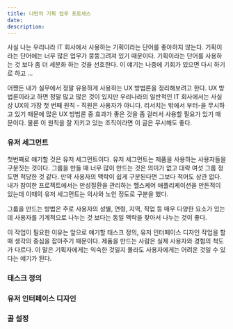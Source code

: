 ```yaml
---
title: 나만의 기획 업무 프로세스
date: 
description: 
---
```


사실 나는 우리나라 IT 회사에서 사용하는 기획이라는 단어를 좋아하지 않는다. 기획이라는 단어에는 너무 많은 업무가 뭉뚱그려져 있기 때문이다. 기획이라는 단어를 사용하는 것 보다 좀 더 세분화 하는 것을 선호한다. 이 얘기는 나중에 기회가 있으면 다시 하기로 하고 ... 

어쨌든 내가 실무에서 정말 유용하게 사용하는 UX 방법론을 정리해보려고 한다. UX 방법론이라고 하면 정말 많고 많은 것이 있지만 우리나라의 일반적인 IT 회사에서는 사실상 UX의 가장 첫 번째 원칙 - 직원은 사용자가 아니다. 리서치는 밖에서 부터-을 무시하고 있기 때문에 많은 UX 방법론 중 효과가 좋은 것을 좀 걸러서 사용할 필요가 있기 때문이다. 물론 이 원칙을 잘 지키고 있는 조직이라면 이 글은 무시해도 좋다.

### 유저 세그먼트

첫번째로 얘기할 것은 유저 세그먼트이다. 유저 세그먼트는 제품을 사용하는 사용자들을 구분짓는 것이다. 그룹을 만들 때 너무 많이 만드는 것은 의미가 없고 대략 여섯 그룹 정도면 적당한 것 같다. 만약 사용자의 맥락이 쉽게 구분된다면 그보다 적어도 상관 없다. 내가 참여한 프로젝트에서는 만성질환을 관리하는 헬스케어 애플리케이션을 만든적이 있는데 이때의 유저 세그먼트는 의사와 노인 정도로 구분을 했다. 

그룹을 만드는 방법은 주로 사용자의 성별, 연령, 지역, 직업 등 매우 다양한 요소가 있는데 사용자를 기계적으로 나누는 것 보다는 동일 맥락을 찾아서 나누는 것이 좋다. 

이 작업이 필요한 이유는 앞으로 얘기할 태스크 정의, 유저 인터페이스 디자인 작업을 할 때 생각의 중심을 잡아주기 때문이다. 제품을 만드는 사람은 실제 사용자와 경험의 척도가 다르다. 이 말은 기획자에게는 익숙한 것일지 몰라도 사용자에게는 어려운 것일 수 있다는 얘기가 된다. 



### 태스크 정의

### 유저 인터페이스 디자인

### 골 설정

